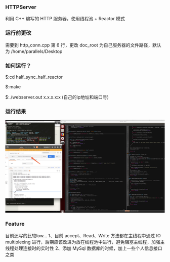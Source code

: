 ### HTTPServer
利用 C++ 编写的 HTTP 服务器，使用线程池 + Reactor 模式

### 运行前更改
需要到 http_conn.cpp 第 6 行，更改 doc_root 为自己服务器的文件路径，默认为 /home/parallels/Desktop

### 如何运行？
$:cd half_sync_half_reactor

$:make

$:./webserver.out x.x.x.x:x (自己的ip地址和端口号)

### 运行结果
![](https://github.com/Abson/HTTPServer/blob/master/screenshoot/WechatIMG4863.jpeg)

### Feature
目前还写的比较low...
1、目前 accept、Read、Write 方法都在主线程中通过 IO multiplexing 进行，后期应该改进为放在线程池中进行，避免阻塞主线程，加强主线程处理连接时的实时性
2、添加 MySql 数据库的时候，加上一些个人信息接口之类
